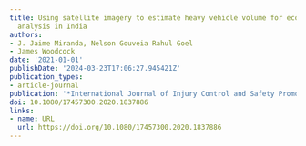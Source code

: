 ```yaml
---
title: Using satellite imagery to estimate heavy vehicle volume for ecological injury
  analysis in India
authors:
- J. Jaime Miranda, Nelson Gouveia Rahul Goel
- James Woodcock
date: '2021-01-01'
publishDate: '2024-03-23T17:06:27.945421Z'
publication_types:
- article-journal
publication: '*International Journal of Injury Control and Safety Promotion*'
doi: 10.1080/17457300.2020.1837886
links:
- name: URL
  url: https://doi.org/10.1080/17457300.2020.1837886
---
```

